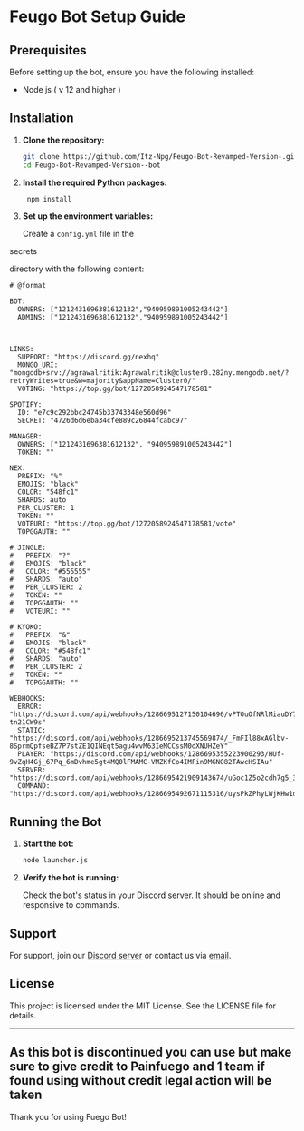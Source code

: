 # Feugo Bot Setup Guide

## Prerequisites

Before setting up the bot, ensure you have the following installed:

- Node js ( v 12 and higher )

## Installation

1. **Clone the repository:**

   ```sh
   git clone https://github.com/Itz-Npg/Feugo-Bot-Revamped-Version-.git
   cd Feugo-Bot-Revamped-Version--bot
   ```

2. **Install the required Python packages:**

   ```sh
    npm install
   ```

3. **Set up the environment variables:**

   Create a `config.yml` file in the

secrets

directory with the following content:

```env
# @format

BOT:
  OWNERS: ["1212431696381612132","940959891005243442"]
  ADMINS: ["1212431696381612132","940959891005243442"]



LINKS:
  SUPPORT: "https://discord.gg/nexhq"
  MONGO_URI: "mongodb+srv://agrawalritik:Agrawalritik@cluster0.282ny.mongodb.net/?retryWrites=true&w=majority&appName=Cluster0/"
  VOTING: "https://top.gg/bot/1272058924547178581"

SPOTIFY:
  ID: "e7c9c292bbc24745b33743348e560d96"
  SECRET: "4726d6d6eba34cfe889c26844fcabc97"

MANAGER:
  OWNERS: ["1212431696381612132", "940959891005243442"]
  TOKEN: ""

NEX:
  PREFIX: "%"
  EMOJIS: "black"
  COLOR: "548fc1"
  SHARDS: auto
  PER_CLUSTER: 1
  TOKEN: ""
  VOTEURI: "https://top.gg/bot/1272058924547178581/vote"
  TOPGGAUTH: ""

# JINGLE:
#   PREFIX: "?"
#   EMOJIS: "black"
#   COLOR: "#555555"
#   SHARDS: "auto"
#   PER_CLUSTER: 2
#   TOKEN: ""
#   TOPGGAUTH: ""
#   VOTEURI: ""
  
# KYOKO:
#   PREFIX: "&"
#   EMOJIS: "black"
#   COLOR: "#548fc1"
#   SHARDS: "auto"
#   PER_CLUSTER: 2
#   TOKEN: ""
#   TOPGGAUTH: ""

WEBHOOKS:
  ERROR: "https://discord.com/api/webhooks/1286695127150104696/vPTOuOfNRlMiauDY7duWFo0o1JeXeVsRWVw13pbjRes74bIxAgZSyCAqDG_-tn21CW9s"
  STATIC: "https://discord.com/api/webhooks/1286695213745569874/_FmFIl88xAGlbv-8SprmQpfseBZ7P7stZE1QINEqt5agu4wvM63IeMCCssM0dXNUHZeY"
  PLAYER: "https://discord.com/api/webhooks/1286695355223900293/HUf-9vZqH4Gj_67Pq_6mDvhme5gt4MQ0lFMAMC-VMZKfCo4IMFin9MGNO82TAwcHSIAu"
  SERVER: "https://discord.com/api/webhooks/1286695421909143674/uGoc1Z5o2cdh7g5_3BGHypBA2zVuNLmG1B4D4voOW2w_3laQJDl2g3qFjXB0wa3D2FeO"
  COMMAND: "https://discord.com/api/webhooks/1286695492671115316/uysPkZPhyLWjKHw1dkrkgVzjo9FpO9crTkDyaIbBDkw6QgUV8I0BVN6VTUnubu0T_DN_"
```

## Running the Bot

1. **Start the bot:**

   ```sh
   node launcher.js
     ```

2. **Verify the bot is running:**

   Check the bot's status in your Discord server. It should be online and responsive to commands.


## Support

For support, join our [Discord server](https://discord.gg/ZVJrep3YJm) or contact us via [email](mailto:npgearly@gmail.com).

## License

This project is licensed under the MIT License. See the LICENSE file for details.

---

## As this bot is discontinued you can use but make sure to give credit to Painfuego and  1 team if found using without credit legal action will be taken

Thank you for using Fuego Bot!
